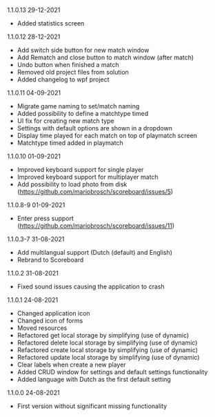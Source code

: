 ﻿1.1.0.13 29-12-2021
 - Added statistics screen

1.1.0.12 28-12-2021
 - Add switch side button for new match window
 - Add Rematch and close button to match window (after match)
 - Undo button when finished a match
 - Removed old project files from solution
 - Added changelog to wpf project

1.1.0.11 04-09-2021
 - Migrate game naming to set/match naming
 - Added possibility to define a matchtype timed
 - UI fix for creating new match type
 - Settings with default options are shown in a dropdown
 - Display time played for each match on top of playmatch screen
 - Matchtype timed added in playmatch

1.1.0.10 01-09-2021
 - Improved keyboard support for single player
 - Improved keyboard support for multiplayer match
 - Add possibility to load photo from disk (https://github.com/mariobrosch/scoreboard/issues/5)

1.1.0.8-9 01-09-2021
 - Enter press support (https://github.com/mariobrosch/scoreboard/issues/11)

1.1.0.3-7 31-08-2021
 - Add multilangual support (Dutch (default) and English)
 - Rebrand to Scoreboard

1.1.0.2 31-08-2021
 - Fixed sound issues causing the application to crash

1.1.0.1 24-08-2021
- Changed application icon
- Changed icon of forms
- Moved resources
- Refactored get local storage by simplifying (use of dynamic)
- Refactored delete local storage by simplifying (use of dynamic)
- Refactored create local storage by simplifying (use of dynamic)
- Refactored update local storage by simplifying (use of dynamic)
- Clear labels when create a new player
- Added CRUD window for settings and default settings functionality
- Added language with Dutch as the first default setting

1.1.0.0 24-08-2021
- First version without significant missing functionality
